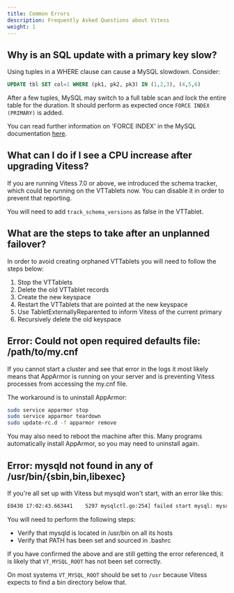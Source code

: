 ```yaml
---
title: Common Errors
description: Frequently Asked Questions about Vitess
weight: 1
---
```


## Why is an SQL update with a primary key slow?

Using tuples in a WHERE clause can cause a MySQL slowdown. Consider:

```sql
UPDATE tbl SET col=1 WHERE (pk1, pk2, pk3) IN (1,2,3), (4,5,6)
```

After a few tuples, MySQL may switch to a full table scan and lock the entire table for the duration. It should perform as expected once `FORCE INDEX (PRIMARY)` is added.  

You can read further information on 'FORCE INDEX' in the MySQL documentation [here](https://dev.mysql.com/doc/refman/8.0/en/index-hints.html).

## What can I do if I see a CPU increase after upgrading Vitess?

If you are running Vitess 7.0 or above, we introduced the schema tracker, which could be running on the VTTablets now. You can disable it in order to prevent that reporting. 

You will need to add `track_schema_versions` as false in the VTTablet.

## What are the steps to take after an unplanned failover?

In order to avoid creating orphaned VTTablets you will need to follow the steps below:

1. Stop the VTTablets
2. Delete the old VTTablet records
3. Create the new keyspace
4. Restart the VTTablets that are pointed at the new keyspace
5. Use TabletExternallyReparented to inform Vitess of the current primary
6. Recursively delete the old keyspace

## Error: Could not open required defaults file: /path/to/my.cnf

If you cannot start a cluster and see that error in the logs it most likely means that AppArmor is running on your server and is preventing Vitess processes from accessing the my.cnf file. 

The workaround is to uninstall AppArmor:

```sh
sudo service apparmor stop
sudo service apparmor teardown
sudo update-rc.d -f apparmor remove
```

You may also need to reboot the machine after this. Many programs automatically install AppArmor, so you may need to uninstall again.

## Error: mysqld not found in any of /usr/bin/{sbin,bin,libexec}

If you're all set up with Vitess but mysqld won't start, with an error like this:

```sh
E0430 17:02:43.663441    5297 mysqlctl.go:254] failed start mysql: mysqld not found in any of /usr/bin/{sbin,bin,libexec}
```

You will need to perform the following steps:

- Verify that mysqld is located in /usr/bin on all its hosts 
- Verify that PATH has been set and sourced in .bashrc 

If you have confirmed the above and are still getting the error referenced, it is likely that `VT_MYSQL_ROOT` has not been set correctly. 

On most systems `VT_MYSQL_ROOT` should be set to `/usr`  because Vitess expects to find a bin directory below that.